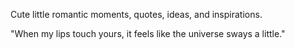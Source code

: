 Cute little romantic moments, quotes, ideas, and inspirations.



"When my lips touch yours, it feels like the universe sways a little."


